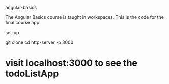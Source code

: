 angular-basics

The Angular Basics course is taught in workspaces. This is the code for the final course app.

set-up

git clone <this-repo>
cd <this-repo>
http-server -p 3000
# visit localhost:3000 to see the todoListApp
